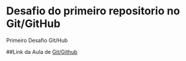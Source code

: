 # Desafio do primeiro repositorio no Git/GitHub

Primeiro Desafio Git/Hub

##Link da Aula de 
[Git/Github](https://web.dio.me/course/introducao-ao-git-e-ao-github/learning/5008950d-a42b-4fc3-813b-fdaeebc86529)
